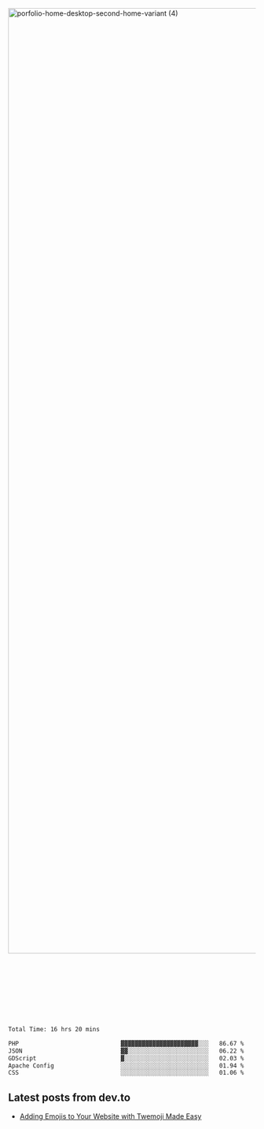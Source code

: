 <img width="1920" alt="porfolio-home-desktop-second-home-variant (4)" src="https://user-images.githubusercontent.com/44812120/231556360-1ee1d327-1a45-4bda-a93d-dd32a34149e4.png">
 
 
 
 
 
 <br><br><br><br><br><br><br>
<!--START_SECTION:waka-->

```txt
Total Time: 16 hrs 20 mins

PHP                             ▓▓▓▓▓▓▓▓▓▓▓▓▓▓▓▓▓▓▓▓▓▓░░░   86.67 %
JSON                            ▓▓░░░░░░░░░░░░░░░░░░░░░░░   06.22 %
GDScript                        ▓░░░░░░░░░░░░░░░░░░░░░░░░   02.03 %
Apache Config                   ░░░░░░░░░░░░░░░░░░░░░░░░░   01.94 %
CSS                             ░░░░░░░░░░░░░░░░░░░░░░░░░   01.06 %
```

<!--END_SECTION:waka-->

## Latest posts from dev.to
<!-- MEDIUM-STORY-LIST:START -->
- [Adding Emojis to Your Website with Twemoji Made Easy](https://dev.to/danielsebesta/adding-emojis-to-your-website-with-twemoji-made-easy-mc8)
<!-- MEDIUM-STORY-LIST:END -->

